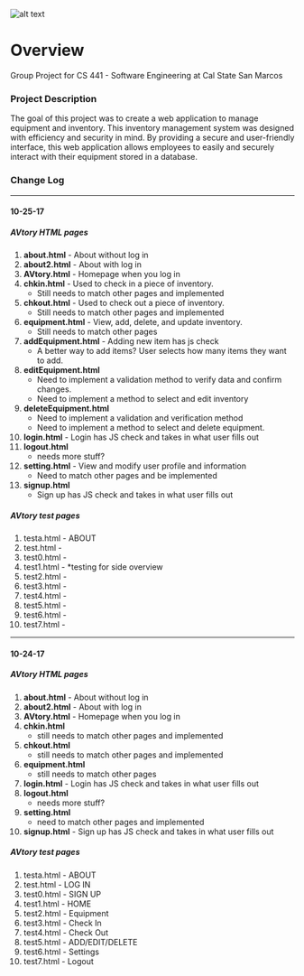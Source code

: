 ![alt text][logo]

[logo]: https://s3-us-west-2.amazonaws.com/cs-441-avtory/images/AVtory_logo_Cropped.png "AVtory Logo"

# Overview
Group Project for CS 441 - Software Engineering at Cal State San Marcos


### Project Description
The goal of this project was to create a web application to manage equipment and inventory. This inventory management system was designed with efficiency and security in mind. By providing a secure and user-friendly interface, this web application allows employees to easily and securely interact with their equipment stored in a database.


### Change Log 
---
#### 10-25-17 
##### AVtory HTML pages
1. **about.html** - About without log in 
2. **about2.html** - About with log in 
3. **AVtory.html** - Homepage when you log in 
4. **chkin.html** - Used to check in a piece of inventory.
	* Still needs to match other pages and implemented
5. **chkout.html** - Used to check out a piece of inventory. 
	* Still needs to match other pages and implemented
6. **equipment.html** - View, add, delete, and update inventory. 
	* Still needs to match other pages 
7. **addEquipment.html** - Adding new item has js check
	* A better way to add items? User selects how many items they want to add.    	      
8. **editEquipment.html**
	* Need to implement a validation method to verify data and confirm changes. 
	* Need to implement a method to select and edit inventory
9. **deleteEquipment.html**
	* Need to implement a validation and verification method 
	* Need to implement a method to select and delete equipment. 
10. **login.html** - Login has JS check and takes in what user fills out
11. **logout.html**
	* needs more stuff?
12. **setting.html** - View and modify user profile and information
	* Need to match other pages and be implemented
13. **signup.html** 
	* Sign up has JS check and takes in what user fills out 

##### AVtory test pages
1. testa.html - ABOUT 
2. test.html  - 
3. test0.html - 
4. test1.html - *testing for side overview
5. test2.html - 
6. test3.html - 
7. test4.html - 
8. test5.html - 
9. test6.html - 
10. test7.html - 
---
#### 10-24-17 
##### AVtory HTML pages
1. **about.html** - About without log in 
2. **about2.html** - About with log in 
3. **AVtory.html** - Homepage when you log in 
4. **chkin.html** 
	* still needs to match other pages and implemented
5. **chkout.html**
	* still needs to match other pages and implemented
6. **equipment.html**
	* still needs to match other pages 
7. **login.html** - Login has JS check and takes in what user fills out
8. **logout.html**
	* needs more stuff?
9. **setting.html**
	* need to match other pages and implemented
10. **signup.html** - Sign up has JS check and takes in what user fills out 

##### AVtory test pages
1. testa.html - ABOUT 
2. test.html  - LOG IN
3. test0.html - SIGN UP
4. test1.html - HOME
5. test2.html - Equipment
6. test3.html - Check In
7. test4.html - Check Out 
8. test5.html - ADD/EDIT/DELETE
9. test6.html - Settings
10. test7.html - Logout 
